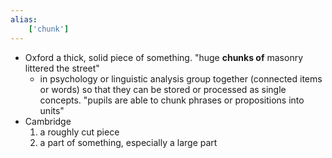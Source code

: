 ```yaml
---
alias:
    ['chunk']
---
```

- Oxford
  a thick, solid piece of something.
  "huge **chunks of** masonry littered the street"
    - in psychology or linguistic analysis
     group together (connected items or words) so that they can be stored or processed as single concepts.
     "pupils are able to chunk phrases or propositions into units"
- Cambridge
  1. a roughly cut piece
  2. a part of something, especially a large part
